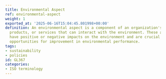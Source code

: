 ```yaml
---
title: Environmental Aspect
ref: environmental-aspect
weight: 1
exported_at: '2025-06-16T15:04:45.801998+00:00'
definition: An environmental aspect is a component of an organization's activities,
  products, or services that can interact with the environment. These aspects can
  have positive or negative impacts on the environment and are crucial for identifying
  opportunities for improvement in environmental performance.
tags:
- sustainability
- policies
id: GL367
categories:
- ISO terminology
---
```


